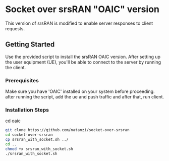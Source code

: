 # Socket over srsRAN "OAIC" version

This version of srsRAN is modified to enable server responses to client requests.

## Getting Started

Use the provided script to install the srsRAN OAIC version. After setting up the user equipment (UE), you'll be able to connect to the server by running the client.

### Prerequisites

Make sure you have 'OAIC' installed on your system before proceeding.
after running the script, add the ue and push traffic and after that, run client.

### Installation Steps

cd oaic
```bash
git clone https://github.com/natanzi/socket-over-srsran
cd socket-over-srsran
cp srsran_with_socket.sh ../
cd ..
chmod +x srsran_with_socket.sh
./srsran_with_socket.sh
